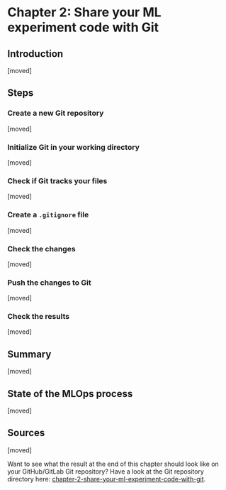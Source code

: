 # Chapter 2: Share your ML experiment code with Git

## Introduction

[moved]

## Steps

### Create a new Git repository

[moved]

### Initialize Git in your working directory

[moved]

### Check if Git tracks your files

[moved]

### Create a `.gitignore` file

[moved]

### Check the changes

[moved]

### Push the changes to Git

[moved]

### Check the results

[moved]

## Summary

[moved]

## State of the MLOps process

[moved]

## Sources

[moved]

Want to see what the result at the end of this chapter should look like on your GitHub/GitLab Git repository? Have a
look at the Git repository directory here:
[chapter-2-share-your-ml-experiment-code-with-git](https://github.com/csia-pme/a-guide-to-mlops/tree/main/docs/the-guide/chapter-2-share-your-ml-experiment-code-with-git).
